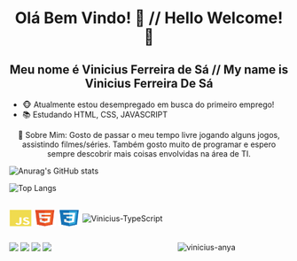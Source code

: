 <h1 align="center">Olá Bem Vindo! 🤩 // Hello Welcome! 🤩</h1>
<h2 align="center">Meu nome é Vinicius Ferreira de Sá // My name is Vinicius Ferreira De Sá</h2>


- 🐵 Atualmente estou desempregado em busca do primeiro emprego! 
- 📚 Estudando HTML, CSS, JAVASCRIPT
<p align="center">👀 Sobre Mim: Gosto de passar o meu tempo livre jogando alguns jogos, assistindo filmes/séries. Também gosto muito de programar e espero sempre descobrir mais coisas envolvidas na área de TI.</p>

![Anurag's GitHub stats](https://github-readme-stats.vercel.app/api?username=ViniciusFerreiraDeSa&theme=radical)

![Top Langs](https://github-readme-stats.vercel.app/api/top-langs/?username=ViniciusFerreiraDeSa&layout=compact)

<div style="display: inline_block"><br>
  <img align="center" alt="Vinicius-Js" height="30" width="40" src="https://raw.githubusercontent.com/devicons/devicon/master/icons/javascript/javascript-plain.svg">
  <img align="center" alt="Vinicius-HTML" height="30" width="40" src="https://raw.githubusercontent.com/devicons/devicon/master/icons/html5/html5-original.svg">
  <img align="center" alt="Vinicius-CSS" height="30" width="40" src="https://raw.githubusercontent.com/devicons/devicon/master/icons/css3/css3-original.svg">
  <img align="center" alt="Vinicius-TypeScript" height="30" width="40" src="https://cdn.jsdelivr.net/gh/devicons/devicon/icons/typescript/typescript-original.svg""
             
          
  </div>
    
  ##
 
<div>
  <a href="https://www.instagram.com/vinnizx_sa/" target="_blank"><img src="https://img.shields.io/badge/-Instagram-%23E4405F?style=for-the-badge&logo=instagram&logoColor=white" target="_blank"></a>
 	<a href="https://www.twitch.tv/vinishowtlgd" target="_blank"><img src="https://img.shields.io/badge/Twitch-9146FF?style=for-the-badge&logo=twitch&logoColor=white" target="_blank"></a>
  <a href = "mailto:viniciusferreira2017@gmail.com"><img src="https://img.shields.io/badge/-Gmail-%23333?style=for-the-badge&logo=gmail&logoColor=white" target="_blank"></a>
  <a href="https://www.linkedin.com/in/vinicius-ferreira-de-s%C3%A1-a2968a269/" target="_blank"><img src="https://img.shields.io/badge/-LinkedIn-%230077B5?style=for-the-badge&logo=linkedin&logoColor=white" target="_blank"></a>
  <img align="right" alt="vinicius-anya" height="150" width="200" src=https://github.com/ViniciusFerreiraDeSa/ViniciusFerreiraDeSa/assets/125524394/cbb0ec17-a1a7-476b-b80d-076218551ab1
</div> 
      
  ##
 
  
 

